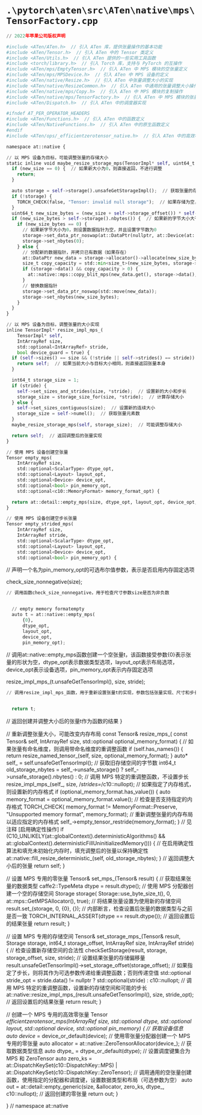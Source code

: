 # `.\pytorch\aten\src\ATen\native\mps\TensorFactory.cpp`

```py
// 2022年苹果公司版权声明

#include <ATen/ATen.h>  // 引入 ATen 库，提供张量操作的基本功能
#include <ATen/Tensor.h>  // 引入 ATen 中的 Tensor 类定义
#include <ATen/Utils.h>  // 引入 ATen 提供的一些实用工具函数
#include <torch/library.h>  // 引入 Torch 库，支持与 PyTorch 的互操作
#include <ATen/mps/EmptyTensor.h>  // 引入 ATen 中 MPS 模块的空张量定义
#include <ATen/mps/MPSDevice.h>  // 引入 ATen 中 MPS 设备的定义
#include <ATen/native/Resize.h>  // 引入 ATen 中张量调整大小的实现
#include <ATen/native/ResizeCommon.h>  // 引入 ATen 中通用的张量调整大小操作
#include <ATen/native/mps/Copy.h>  // 引入 ATen 中 MPS 模块的复制操作
#include <ATen/native/mps/TensorFactory.h>  // 引入 ATen 中 MPS 模块的张量工厂函数
#include <ATen/Dispatch.h>  // 引入 ATen 中的调度器实现

#ifndef AT_PER_OPERATOR_HEADERS
#include <ATen/Functions.h>  // 引入 ATen 中的函数定义
#include <ATen/NativeFunctions.h>  // 引入 ATen 中的原生函数定义
#endif
#include <ATen/ops/_efficientzerotensor_native.h>  // 引入 ATen 中的高效零张量操作

namespace at::native {

// 以 MPS 设备为目标，可能调整张量的存储大小
static inline void maybe_resize_storage_mps(TensorImpl* self, uint64_t new_size) {
  if (new_size == 0) {  // 如果新大小为0，则直接返回，不进行调整
    return;
  }

  auto storage = self->storage().unsafeGetStorageImpl();  // 获取张量的存储实现
  if (!storage) {
    TORCH_CHECK(false, "Tensor: invalid null storage");  // 如果存储为空，则抛出异常
  }
  uint64_t new_size_bytes = (new_size + self->storage_offset()) * self->dtype().itemsize();  // 计算新的字节大小
  if (new_size_bytes > self->storage().nbytes()) {  // 如果新的字节大小大于当前存储的字节数
    if (new_size_bytes == 0) {
      // 如果新字节大小为0，则设置数据指针为空，并且设置字节数为0
      storage->set_data_ptr_noswap(at::DataPtr(nullptr, at::Device(at::DeviceType::MPS, 0)));
      storage->set_nbytes(0);
    } else {
      // 分配新的数据指针，并拷贝已有数据（如果存在）
      at::DataPtr new_data = storage->allocator()->allocate(new_size_bytes);
      size_t copy_capacity = std::min<size_t>(new_size_bytes, storage->nbytes());
      if (storage->data() && copy_capacity > 0) {
        at::native::mps::copy_blit_mps(new_data.get(), storage->data(), copy_capacity);
      }
      // 替换数据指针
      storage->set_data_ptr_noswap(std::move(new_data));
      storage->set_nbytes(new_size_bytes);
    }
  }
}

// 以 MPS 设备为目标，调整张量的大小实现
inline TensorImpl* resize_impl_mps_(
    TensorImpl* self,
    IntArrayRef size,
    std::optional<IntArrayRef> stride,
    bool device_guard = true) {
  if (self->sizes() == size && (!stride || self->strides() == stride)) {
    return self;  // 如果当前大小与目标大小相同，则直接返回张量本身
  }

  int64_t storage_size = 1;
  if (stride) {
    self->set_sizes_and_strides(size, *stride);  // 设置新的大小和步长
    storage_size = storage_size_for(size, *stride);  // 计算存储大小
  } else {
    self->set_sizes_contiguous(size);  // 设置新的连续大小
    storage_size = self->numel();  // 获取张量元素数
  }
  maybe_resize_storage_mps(self, storage_size);  // 可能调整存储大小

  return self;  // 返回调整后的张量实现
}

// 使用 MPS 设备创建空张量
Tensor empty_mps(
    IntArrayRef size,
    std::optional<ScalarType> dtype_opt,
    std::optional<Layout> layout_opt,
    std::optional<Device> device_opt,
    std::optional<bool> pin_memory_opt,
    std::optional<c10::MemoryFormat> memory_format_opt) {

  return at::detail::empty_mps(size, dtype_opt, layout_opt, device_opt, pin_memory_opt, memory_format_opt);  // 调用内部函数创建空张量
}

// 使用 MPS 设备创建空步长张量
Tensor empty_strided_mps(
    IntArrayRef size,
    IntArrayRef stride,
    std::optional<ScalarType> dtype_opt,
    std::optional<Layout> layout_opt,
    std::optional<Device> device_opt,
    std::optional<bool> pin_memory_opt) {
```  
// 声明一个名为pin_memory_opt的可选布尔值参数，表示是否启用内存固定选项


  check_size_nonnegative(size);
```py  
// 调用函数check_size_nonnegative，用于检查尺寸参数size是否为非负数


  // empty memory formatempty
  auto t = at::native::empty_mps(
      {0},
      dtype_opt,
      layout_opt,
      device_opt,
      pin_memory_opt);
```  
// 调用at::native::empty_mps函数创建一个空张量t，该函数接受参数{0}表示张量的形状为空，dtype_opt表示数据类型选项，layout_opt表示布局选项，device_opt表示设备选项，pin_memory_opt表示内存固定选项


  resize_impl_mps_(t.unsafeGetTensorImpl(), size, stride);
```py  
// 调用resize_impl_mps_函数，用于重新设置张量t的实现，参数包括张量实现、尺寸和步长


  return t;
```  
// 返回创建并调整大小后的张量t作为函数的结果
}

// 重新调整张量大小，可能改变内存布局
const Tensor& resize_mps_(
    const Tensor& self,
    IntArrayRef size,
    std::optional<MemoryFormat> optional_memory_format) {
  // 如果张量有命名维度，则调用带命名维度的重调整函数
  if (self.has_names()) {
    return resize_named_tensor_(self, size, optional_memory_format);
  }
  auto* self_ = self.unsafeGetTensorImpl();
  // 获取旧存储空间的字节数
  int64_t old_storage_nbytes = self_->unsafe_storage() ? self_->unsafe_storage().nbytes() : 0;
  // 调用 MPS 特定的重调整函数，不设置步长
  resize_impl_mps_(self_, size, /*strides=*/c10::nullopt);
  // 如果指定了内存格式，则设置新的内存格式
  if (optional_memory_format.has_value()) {
    auto memory_format =
        optional_memory_format.value();
    // 检查是否支持指定的内存格式
    TORCH_CHECK(
        memory_format != MemoryFormat::Preserve,
        "Unsupported memory format",
        memory_format);
    // 重新调整张量的内存布局以适应指定的内存格式
    self_->empty_tensor_restride(memory_format);
  }
  // 见注释 [启用确定性操作]
  if (C10_UNLIKELY(at::globalContext().deterministicAlgorithms() && at::globalContext().deterministicFillUninitializedMemory())) {
    // 在启用确定性算法和填充未初始化内存时，填充调整后的张量以保持确定性
    at::native::fill_resize_deterministic_(self, old_storage_nbytes);
  }
  // 返回调整大小后的张量
  return self;
}

// 设置 MPS 专用的零张量
Tensor& set_mps_(Tensor& result) {
  // 获取结果张量的数据类型
  caffe2::TypeMeta dtype = result.dtype();
  // 使用 MPS 分配器创建一个空的存储空间
  Storage storage(
      Storage::use_byte_size_t(),
      0,
      at::mps::GetMPSAllocator(),
      true);
  // 将结果张量设置为使用新的存储空间
  result.set_(storage, 0, {0}, {});
  // 内部断言，检查设置后张量的数据类型与之前是否一致
  TORCH_INTERNAL_ASSERT(dtype == result.dtype());
  // 返回设置后的结果张量
  return result;
}

// 设置 MPS 专用的存储空间
Tensor& set_storage_mps_(Tensor& result, Storage storage, int64_t storage_offset, IntArrayRef size, IntArrayRef stride) {
  // 检查设置新存储空间的合法性
  checkSetStorage(result, storage, storage_offset, size, stride);
  // 设置结果张量的存储偏移量
  result.unsafeGetTensorImpl()->set_storage_offset(storage_offset);
  // 如果指定了步长，则将其作为可选参数传递给重调整函数；否则传递空值
  std::optional<IntArrayRef> stride_opt = stride.data() != nullptr ?
                                          std::optional<IntArrayRef>(stride) : c10::nullopt;
  // 调用 MPS 特定的重调整函数，设置新的存储空间和可能的步长
  at::native::resize_impl_mps_(result.unsafeGetTensorImpl(), size, stride_opt);
  // 返回设置后的结果张量
  return result;
}

// 创建一个 MPS 专用的高效零张量
Tensor _efficientzerotensor_mps(IntArrayRef size,
    std::optional<ScalarType> dtype,
    std::optional<Layout> layout,
    std::optional<Device> device,
    std::optional<bool> pin_memory) {
    // 获取设备信息
    auto device_ = device_or_default(device);
    // 使用零张量分配器创建一个 MPS 专用的零张量
    auto allocator = at::native::ZeroTensorAllocator(device_);
    // 获取数据类型信息
    auto dtype_ = dtype_or_default(dtype);
    // 设置调度键集合为 MPS 和 ZeroTensor
    auto zero_ks = at::DispatchKeySet(c10::DispatchKey::MPS) | at::DispatchKeySet(c10::DispatchKey::ZeroTensor);
    // 调用通用的空张量创建函数，使用指定的分配器和调度键，设置数据类型和布局（可选参数为空）
    auto out = at::detail::empty_generic(size, &allocator, zero_ks, dtype_, c10::nullopt);
    // 返回创建的零张量
    return out;
}

} // namespace at::native
```